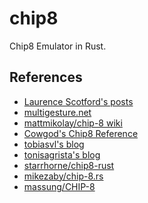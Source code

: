 # chip8
Chip8 Emulator in Rust.

## References

<!-- https://stackoverflow.com/questions/12770098/how-to-keep-the-cpu-usage-down-while-running-an-sdl-program -->
<!-- https://stackoverflow.com/questions/320284/what-is-wrong-with-polling -->
* [Laurence Scotford's posts](https://laurencescotford.com/chip-8-on-the-cosmac-vip-instruction-index)
* [multigesture.net](https://multigesture.net/articles/how-to-write-an-emulator-chip-8-interpreter)
* [mattmikolay/chip-8 wiki](https://github.com/mattmikolay/chip-8/wiki/Mastering-CHIP%E2%80%908)
* [Cowgod's Chip8 Reference](http://devernay.free.fr/hacks/chip8/C8TECH10.HTM)
* [tobiasvl's blog](https://tobiasvl.github.io/blog/write-a-chip-8-emulator)
* [tonisagrista's blog](https://tonisagrista.com/blog/2021/chip8-spec)
* [starrhorne/chip8-rust](https://github.com/starrhorne/chip8-rust)
* [mikezaby/chip-8.rs](https://github.com/mikezaby/chip-8.rs)
* [massung/CHIP-8](https://massung.github.io/CHIP-8)
